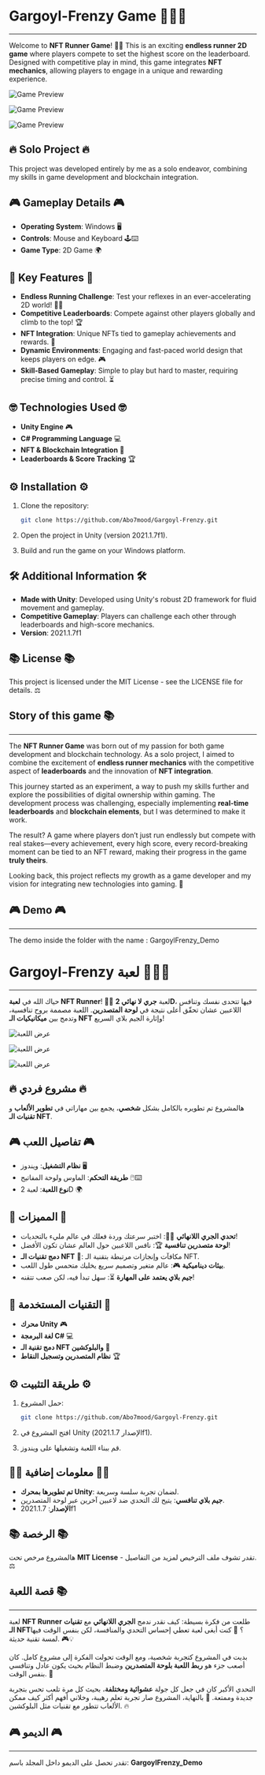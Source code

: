 # Gargoyl-Frenzy Game 🏃‍♂️🌟
--------------------------

Welcome to **NFT Runner Game**! 🏃‍♂️ This is an exciting **endless runner 2D game** where players compete to set the highest score on the leaderboard. Designed with competitive play in mind, this game integrates **NFT mechanics**, allowing players to engage in a unique and rewarding experience.

![Game Preview](https://i.postimg.cc/qBDstssF/Capture.png)

![Game Preview](https://i.postimg.cc/Nfy1RKbj/Capture2.png)

![Game Preview](https://i.postimg.cc/4y0VrG4G/Capture3.png)

## 🔥 Solo Project 🔥
This project was developed entirely by me as a solo endeavor, combining my skills in game development and blockchain integration.

## 🎮 Gameplay Details 🎮

- **Operating System**: Windows 🖥️
- **Controls**: Mouse and Keyboard 🕹️⌨️
- **Game Type**: 2D Game 🌍

## 🌟 Key Features 🌟

- **Endless Running Challenge**: Test your reflexes in an ever-accelerating 2D world! 🏃‍♂️
- **Competitive Leaderboards**: Compete against other players globally and climb to the top! 🏆
- **NFT Integration**: Unique NFTs tied to gameplay achievements and rewards. 🔑
- **Dynamic Environments**: Engaging and fast-paced world design that keeps players on edge. 🎮
- **Skill-Based Gameplay**: Simple to play but hard to master, requiring precise timing and control. ⏳

## 🤓 Technologies Used 🤓

- **Unity Engine** 🎮
- **C# Programming Language** 💻
- **NFT & Blockchain Integration** 🔑
- **Leaderboards & Score Tracking** 🏆

## ⚙️ Installation ⚙️

1. Clone the repository:

   ```bash
   git clone https://github.com/Abo7mood/Gargoyl-Frenzy.git
   ```
2. Open the project in Unity (version 2021.1.7f1).
3. Build and run the game on your Windows platform.

## 🛠️ Additional Information 🛠️

- **Made with Unity**: Developed using Unity's robust 2D framework for fluid movement and gameplay.
- **Competitive Gameplay**: Players can challenge each other through leaderboards and high-score mechanics.
- **Version**: 2021.1.7f1

## 📚 License 📚

This project is licensed under the MIT License - see the LICENSE file for details. ⚖️

## Story of this game 📚
--------------------------

The **NFT Runner Game** was born out of my passion for both game development and blockchain technology. As a solo project, I aimed to combine the excitement of **endless runner mechanics** with the competitive aspect of **leaderboards** and the innovation of **NFT integration**.

This journey started as an experiment, a way to push my skills further and explore the possibilities of digital ownership within gaming. The development process was challenging, especially implementing **real-time leaderboards** and **blockchain elements**, but I was determined to make it work.

The result? A game where players don’t just run endlessly but compete with real stakes—every achievement, every high score, every record-breaking moment can be tied to an NFT reward, making their progress in the game **truly theirs**.

Looking back, this project reflects my growth as a game developer and my vision for integrating new technologies into gaming. 🚀

## 🎮 Demo 🎮
--------------------------

The demo inside the folder with the name : GargoylFrenzy_Demo

# Gargoyl-Frenzy لعبة 🏃‍♂️🌟
--------------------------
حياك الله في **لعبة NFT Runner**! 🏃‍♂️ لعبة **جري لا نهائي 2D**، فيها تتحدى نفسك وتنافس اللاعبين عشان تحقّق أعلى نتيجة في **لوحة المتصدرين**. اللعبة مصممة بروح تنافسية، وتدمج بين **ميكانيكيات الـ NFT** وإثارة الجيم بلاي السريع!

![عرض اللعبة](https://i.postimg.cc/qBDstssF/Capture.png)

![عرض اللعبة](https://i.postimg.cc/Nfy1RKbj/Capture2.png)

![عرض اللعبة](https://i.postimg.cc/4y0VrG4G/Capture3.png)

## 🔥 مشروع فردي 🔥
هالمشروع تم تطويره بالكامل بشكل **شخصي**، يجمع بين مهاراتي في **تطوير الألعاب** و **تقنيات الـ NFT**.

## 🎮 تفاصيل اللعب 🎮

- **نظام التشغيل**: ويندوز 🖥️
- **طريقة التحكم**: الماوس ولوحة المفاتيح 🖱️⌨️
- **نوع اللعبة**: لعبة 2D 🌍

## 🌟 المميزات 🌟

- **تحدي الجري اللانهائي** 🏃‍♂️: اختبر سرعتك وردة فعلك في عالم مليء بالتحديات!
- **لوحة متصدرين تنافسية** 🏆: نافس اللاعبين حول العالم عشان تكون الأفضل!
- **دمج تقنيات الـ NFT** 🔑: مكافآت وإنجازات مرتبطة بتقنية الـ NFT.
- **بيئات ديناميكية** 🎮: عالم متغير وتصميم سريع يخليك متحمس طول اللعب.
- **جيم بلاي يعتمد على المهارة** ⏳: سهل تبدأ فيه، لكن صعب تتقنه!

## 🔧 التقنيات المستخدمة 🔧

- **محرك Unity** 🎮
- **لغة البرمجة C#** 💻
- **دمج تقنية الـ NFT والبلوكشين** 🔑
- **نظام المتصدرين وتسجيل النقاط** 🏆

## ⚙️ طريقة التثبيت ⚙️

1. حمل المشروع:

   ```bash
   git clone https://github.com/Abo7mood/Gargoyl-Frenzy.git
   ```
2. افتح المشروع في Unity (الإصدار 2021.1.7f1).
3. قم ببناء اللعبة وتشغيلها على ويندوز.

## 🤦‍♂️ معلومات إضافية 🤦‍♂️

- **تم تطويرها بمحرك Unity**: لضمان تجربة سلسة وسريعة.
- **جيم بلاي تنافسي**: يتيح لك التحدي ضد لاعبين آخرين عبر لوحة المتصدرين.
- **الإصدار**: 2021.1.7f1

## 📚 الرخصة 📚

هالمشروع مرخص تحت **MIT License** - تقدر تشوف ملف الترخيص لمزيد من التفاصيل. ⚖️

## قصة اللعبة 📚
--------------------------

لعبة **NFT Runner** طلعت من فكرة بسيطة: كيف نقدر ندمج **الجري اللانهائي** مع **تقنيات الـ NFT**؟ 🤔 كنت أبغى لعبة تعطي إحساس التحدي والمنافسة، لكن بنفس الوقت فيها لمسة تقنية حديثة. 🎮💡

بديت في المشروع كتجربة شخصية، ومع الوقت تحولت الفكرة إلى مشروع كامل. كان أصعب جزء هو **ربط اللعبة بلوحة المتصدرين** وضبط النظام بحيث يكون عادل وتنافسي بنفس الوقت. 🎯

التحدي الأكبر كان في جعل كل جولة **عشوائية ومختلفة**، بحيث كل مرة تلعب تحس بتجربة جديدة وممتعة. 🚀 بالنهاية، المشروع صار تجربة تعلم رهيبة، وخلاني أفهم أكثر كيف ممكن الألعاب تتطور مع تقنيات مثل البلوكشين. 🔥

## 🎮 الديمو 🎮
--------------------------

تقدر تحصل على الديمو داخل المجلد باسم: **GargoylFrenzy_Demo**
